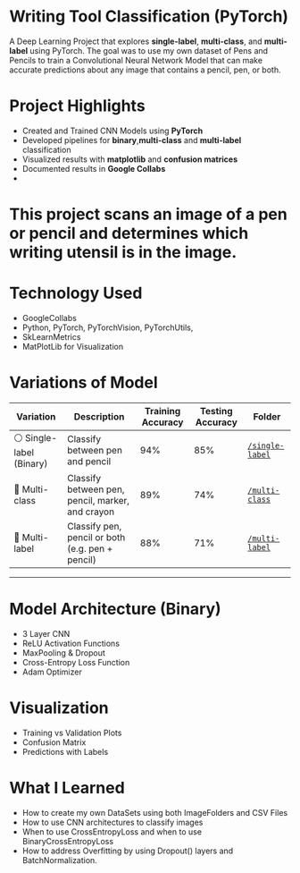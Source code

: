 # Writing Tool Classification (PyTorch)

A Deep Learning Project that explores **single-label**, **multi-class**, and **multi-label** using PyTorch. The goal was to use my own dataset of Pens and Pencils to train a Convolutional Neural Network Model that can make accurate predictions about any image that contains a pencil, pen, or both. 

# Project Highlights
- Created and Trained CNN Models using **PyTorch**
- Developed pipelines for **binary**,**multi-class** and **multi-label** classification
- Visualized results with **matplotlib** and **confusion matrices**
- Documented results in **Google Collabs**
- 
# This project scans an image of a pen or pencil and determines which writing utensil is in the image. 

# Technology Used
- GoogleCollabs
- Python, PyTorch, PyTorchVision, PyTorchUtils,
- SkLearnMetrics
- MatPlotLib for Visualization

# Variations of Model

| Variation     | Description                             | Training Accuracy | Testing Accuracy | Folder |
|---------------|-----------------------------------------|----------|--------|--------|
| ⚪️ Single-label (Binary) | Classify between pen and pencil                 | 94% | 85%    | [`/single-label`](./single-label) |
| 🔵 Multi-class          | Classify between pen, pencil, marker, and crayon  | 89% | 74%     | [`/multi-class`](./multi-class)  |
| 🔴 Multi-label          | Classify pen, pencil or both (e.g. pen + pencil) | 88% | 71%    | [`/multi-label`](./multi-label)  |

---

# Model Architecture (Binary)
- 3 Layer CNN
- ReLU Activation Functions
- MaxPooling & Dropout
- Cross-Entropy Loss Function
- Adam Optimizer

# Visualization
- Training vs Validation Plots
- Confusion Matrix
- Predictions with Labels


# What I Learned
- How to create my own DataSets using both ImageFolders and CSV Files
- How to use CNN architectures to classify images
- When to use CrossEntropyLoss and when to use BinaryCrossEntropyLoss
- How to address Overfitting by using Dropout() layers and BatchNormalization.
